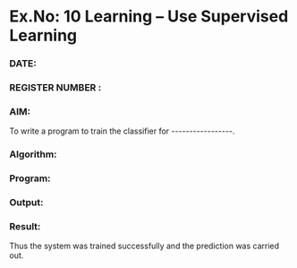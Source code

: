 # Ex.No: 10 Learning – Use Supervised Learning  
### DATE:                                                                            
### REGISTER NUMBER : 
### AIM: 
To write a program to train the classifier for -----------------.
###  Algorithm:

### Program:


### Output:


### Result:
Thus the system was trained successfully and the prediction was carried out.
